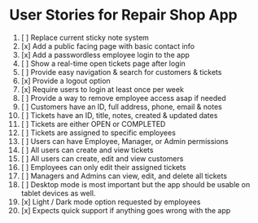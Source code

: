 # User Stories for Repair Shop App

1. [ ] Replace current sticky note system
2. [x] Add a public facing page with basic contact info 
3. [x] Add a passwordless employee login to the app 
4. [ ] Show a real-time open tickets page after login 
5. [ ] Provide easy navigation & search for customers & tickets 
6. [x] Provide a logout option 
7. [x] Require users to login at least once per week
8. [ ] Provide a way to remove employee access asap if needed 
9. [ ] Customers have an ID, full address, phone, email & notes
10. [ ] Tickets have an ID, title, notes, created & updated dates
11. [ ] Tickets are either OPEN or COMPLETED 
12. [ ] Tickets are assigned to specific employees 
13. [ ] Users can have Employee, Manager, or Admin permissions 
14. [ ] All users can create and view tickets
15. [ ] All users can create, edit and view customers 
16. [ ] Employees can only edit their assigned tickets  
17. [ ] Managers and Admins can view, edit, and delete all tickets 
18. [ ] Desktop mode is most important but the app should be usable on tablet devices as well. 
19. [x] Light / Dark mode option requested by employees 
20. [x] Expects quick support if anything goes wrong with the app